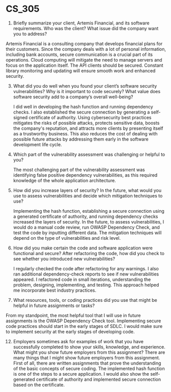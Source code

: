 # CS_305

1. Briefly summarize your client, Artemis Financial, and its software requirements. Who was the client? What issue did the company want you to address?

  Artemis Financial is a consulting company that develops financial plans for their customers. Since the company deals with a lot of personal information, including bank accounts, secure communication is a crucial part of its operations. Cloud computing will mitigate the need to manage servers and focus on the application itself. The API clients should be secured. Constant library monitoring and updating will ensure smooth work and enhanced security. 
  
3. What did you do well when you found your client’s software security vulnerabilities? Why is it important to code securely? What value does software security add to a company’s overall well-being?   

   I did well in developing the hash function and running dependency checks. I also established the secure connection by generating a self-signed certificate of authority. Using cybersecurity best practices mitigates the risks of possible attacks, protects sensitive data, boosts the company's reputation, and attracts more clients by presenting itself as a trustworthy business. This also reduces the cost of dealing with possible future attacks by addressing them early in the software development life cycle.

5. Which part of the vulnerability assessment was challenging or helpful to you?

   The most challenging part of the vulnerability assessment was identifying false positive dependency vulnerabilities, as this required knowledge of the whole application architecture.
   
7. How did you increase layers of security? In the future, what would you use to assess vulnerabilities and decide which mitigation techniques to use?

    Implementing the hash function, establishing a secure connection using a generated certificate of authority, and running dependency checks increased the layers of security. In the future, to assess vulnerabilities, I would do a manual code review, run OWASP Dependency Check, and test the code by inputting different data. The mitigation techniques will depend on the type of vulnerabilities and risk level.
   
8. How did you make certain the code and software application were functional and secure? After refactoring the code, how did you check to see whether you introduced new vulnerabilities?

    I regularly checked the code after refactoring for any warnings. I also ran additional dependency-check reports to see if new vulnerabilities appeared. I refactored code in small iterations, understanding the problem, designing, implementing, and testing. This approach helped me incorporate best industry practices.
   
10. What resources, tools, or coding practices did you use that might be helpful in future assignments or tasks?

  From my standpoint, the most helpful tool that I will use in future assignments is the OWASP Dependency Check tool. Implementing secure code practices should start in the early stages of SDLC. I would make sure to implement security at the early stages of developing code.
    
12. Employers sometimes ask for examples of work that you have successfully completed to show your skills, knowledge, and experience. What might you show future employers from this assignment?
   There are many things that I might show future employers from this assignment. First of all, there are written assignments that prove the understanding of the basic concepts of secure coding. The implemented hash function is one of the steps to a secure application. I would also show the self-generated certificate of authority and implemented secure connection based on the certificate. 
